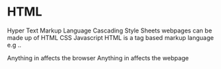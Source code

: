 # HTML

Hyper Text Markup Language
Cascading Style Sheets
webpages can be made up of HTML CSS Javascript 
HTML is a tag based markup language e.g <head> .. </head> 

Anything in <head> affects the browser
Anything in <body> affects the webpage 

